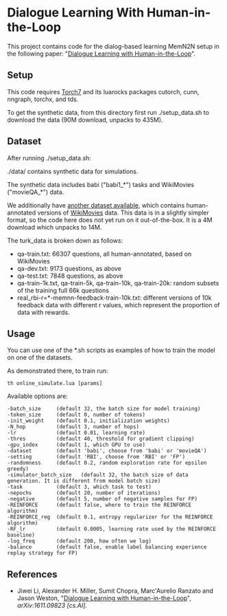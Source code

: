# Dialogue Learning With Human-in-the-Loop

This project contains code for the dialog-based learning MemN2N setup in the following paper: "[Dialogue Learning with Human-in-the-Loop](https://arxiv.org/abs/1611.09823)".

## Setup

This code requires [Torch7](http://torch.ch) and its luarocks packages cutorch, cunn, nngraph, torchx, and tds.

To get the synthetic data, from this directory first run ./setup\_data.sh to download the data (90M download, unpacks to 435M).

## Dataset
After running ./setup\_data.sh:

./data/ contains synthetic data for simulations.

The synthetic data includes babi ("babi1_\*") tasks and WikiMovies ("movieQA_\*") data.


We additionally have [another dataset available](https://s3.amazonaws.com/fair-data/memnn/human_in_the_loop/turk_data.tar.gz), which contains human-annotated versions of [WikiMovies](http://fb.ai/babi) data. This data is in a slightly simpler format, so the code here does not yet run on it out-of-the-box. It is a 4M download which unpacks to 14M.

The turk_data is broken down as follows:

* qa-train.txt: 66307 questions, all human-annotated, based on WikiMovies
* qa-dev.txt: 9173 questions, as above
* qa-test.txt: 7848 questions, as above
* qa-train-1k.txt, qa-train-5k, qa-train-10k, qa-train-20k: random subsets of the training full 66k questions
* real_rbi-r=\*-memnn-feedback-train-10k.txt: different versions of 10k feedback data with different r values, which represent the proportion of data with rewards.


## Usage

You can use one of the \*.sh scripts as examples of how to train the model on one of the datasets.

As demonstrated there, to train run:

    th online_simulate.lua [params]

Available options are:

    -batch_size		(default 32, the batch size for model training)
    -token_size		(default 0, number of tokens)
    -init_weight	(default 0.1, initialization weights)
    -N_hop			(default 3, number of hops)
    -lr				(default 0.01, learning rate)
    -thres			(default 40, threshold for gradient clipping)
    -gpu_index		(default 1, which GPU to use)
    -dataset		(default 'babi', choose from 'babi' or 'movieQA')
    -setting		(default 'RBI', choose from 'RBI' or 'FP')
    -randomness     (default 0.2, random exploration rate for epsilon greedy)
    -simulator_batch_size   (default 32, the batch size of data generation. It is different from model batch size)
    -task			(default 3, which task to test)
    -nepochs		(default 20, number of iterations)
    -negative		(default 5, number of negative samples for FP)
    -REINFORCE      (default false, where to train the REINFORCE algorithm)
    -REINFORCE_reg  (default 0.1, entropy regularizer for the REINFORCE algorithm)
    -RF_lr          (default 0.0005, learning rate used by the REINFORCE baseline)
    -log_freq       (default 200, how often we log)
    -balance        (default false, enable label balancing experience replay strategy for FP)

## References

* Jiwei Li, Alexander H. Miller, Sumit Chopra, Marc'Aurelio Ranzato and Jason Weston, "[Dialogue Learning with Human-in-the-Loop](https://arxiv.org/abs/1611.09823)", *arXiv:1611.09823 [cs.AI]*.
